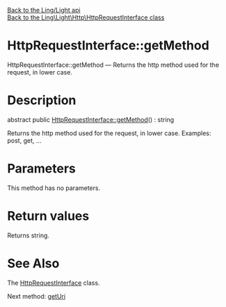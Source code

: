 [Back to the Ling/Light api](https://github.com/lingtalfi/Light/blob/master/doc/api/Ling/Light.md)<br>
[Back to the Ling\Light\Http\HttpRequestInterface class](https://github.com/lingtalfi/Light/blob/master/doc/api/Ling/Light/Http/HttpRequestInterface.md)


HttpRequestInterface::getMethod
================



HttpRequestInterface::getMethod — Returns the http method used for the request, in lower case.




Description
================


abstract public [HttpRequestInterface::getMethod](https://github.com/lingtalfi/Light/blob/master/doc/api/Ling/Light/Http/HttpRequestInterface/getMethod.md)() : string




Returns the http method used for the request, in lower case.
Examples: post, get, ...




Parameters
================

This method has no parameters.


Return values
================

Returns string.








See Also
================

The [HttpRequestInterface](https://github.com/lingtalfi/Light/blob/master/doc/api/Ling/Light/Http/HttpRequestInterface.md) class.

Next method: [getUri](https://github.com/lingtalfi/Light/blob/master/doc/api/Ling/Light/Http/HttpRequestInterface/getUri.md)<br>

